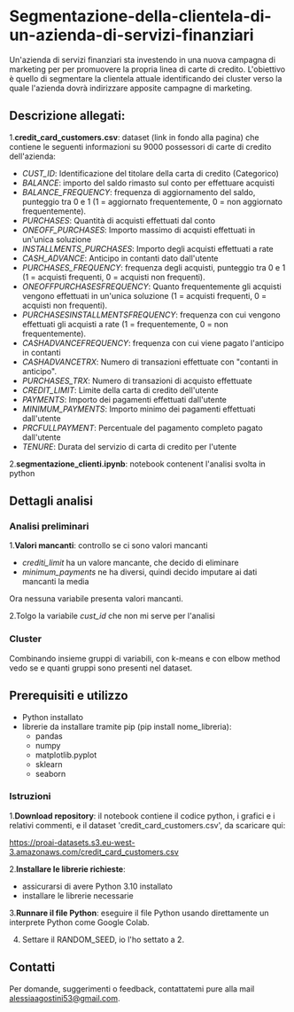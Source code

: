 # Segmentazione-della-clientela-di-un-azienda-di-servizi-finanziari

Un'azienda di servizi finanziari sta investendo in una nuova campagna di marketing per per promuovere la propria linea di carte di credito.
L'obiettivo è quello di segmentare la clientela attuale identificando dei cluster verso la quale l'azienda dovrà indirizzare apposite campagne di marketing.

## Descrizione allegati:

1.**credit_card_customers.csv**: dataset (link in fondo alla pagina) che contiene le seguenti informazioni su 9000 possessori di carte di credito dell'azienda:
- *CUST_ID*: Identificazione del titolare della carta di credito (Categorico)
- *BALANCE*: importo del saldo rimasto sul conto per effettuare acquisti
- *BALANCE_FREQUENCY*: frequenza di aggiornamento del saldo, punteggio tra 0 e 1 (1 = aggiornato frequentemente, 0 = non aggiornato frequentemente).
- *PURCHASES*: Quantità di acquisti effettuati dal conto
- *ONEOFF_PURCHASES*: Importo massimo di acquisti effettuati in un'unica soluzione
- *INSTALLMENTS_PURCHASES*: Importo degli acquisti effettuati a rate
- *CASH_ADVANCE*: Anticipo in contanti dato dall'utente
- *PURCHASES_FREQUENCY*: frequenza degli acquisti, punteggio tra 0 e 1 (1 = acquisti frequenti, 0 = acquisti non frequenti).
- *ONEOFFPURCHASESFREQUENCY*: Quanto frequentemente gli acquisti vengono effettuati in un'unica soluzione (1 = acquisti frequenti, 0 = acquisti non frequenti).
- *PURCHASESINSTALLMENTSFREQUENCY*: frequenza con cui vengono effettuati gli acquisti a rate (1 = frequentemente, 0 = non frequentemente).
- *CASHADVANCEFREQUENCY*: frequenza con cui viene pagato l'anticipo in contanti
- *CASHADVANCETRX*: Numero di transazioni effettuate con "contanti in anticipo".
- *PURCHASES_TRX*: Numero di transazioni di acquisto effettuate
- *CREDIT_LIMIT*: Limite della carta di credito dell'utente
- *PAYMENTS*: Importo dei pagamenti effettuati dall'utente
- *MINIMUM_PAYMENTS*: Importo minimo dei pagamenti effettuati dall'utente
- *PRCFULLPAYMENT*: Percentuale del pagamento completo pagato dall'utente
- *TENURE*: Durata del servizio di carta di credito per l'utente

2.**segmentazione_clienti.ipynb**: notebook contenent l'analisi svolta in python

## Dettagli analisi

### Analisi preliminari

1.**Valori mancanti**: controllo se ci sono valori mancanti

  - *crediti_limit* ha un valore mancante, che decido di eliminare
  - *minimum_payments* ne ha diversi, quindi decido imputare ai dati mancanti la media
    
Ora nessuna variabile presenta valori mancanti.

2.Tolgo la variabile *cust_id* che non mi serve per l'analisi

### Cluster

Combinando insieme gruppi di variabili, con k-means e con elbow method vedo se e quanti gruppi sono presenti nel dataset.  

## Prerequisiti e utilizzo 

- Python installato
- librerie da installare tramite pip (pip install nome_libreria):
  - pandas
  - numpy
  - matplotlib.pyplot
  - sklearn
  - seaborn

### Istruzioni

1.**Download repository**: il notebook contiene il codice python, i grafici e i relativi commenti, e il dataset 'credit_card_customers.csv', da scaricare qui:  

https://proai-datasets.s3.eu-west-3.amazonaws.com/credit_card_customers.csv 

2.**Installare le librerie richieste**:
  - assicurarsi di avere Python 3.10 installato
  - installare le librerie necessarie
    
3.**Runnare il file Python**: eseguire il file Python usando direttamente un interprete Python come Google Colab.

4. Settare il RANDOM_SEED, io l'ho settato a 2.

## Contatti
Per domande, suggerimenti o feedback, contattatemi pure alla mail alessiaagostini53@gmail.com.

